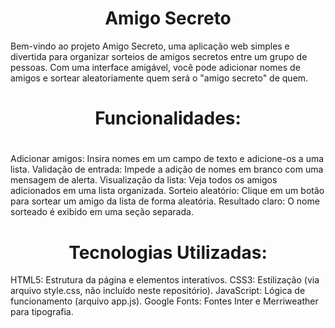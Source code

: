 <h1 align="center">Amigo Secreto</h1>
Bem-vindo ao projeto Amigo Secreto, uma aplicação web simples e divertida para organizar sorteios de amigos secretos entre um grupo de pessoas. Com uma interface amigável, você pode adicionar nomes de amigos e sortear aleatoriamente quem será o "amigo secreto" de quem.

<h1 align="center">Funcionalidades:</h1>

<h1 align="center"></h1>Adicionar amigos: Insira nomes em um campo de texto e adicione-os a uma lista.
Validação de entrada: Impede a adição de nomes em branco com uma mensagem de alerta.
Visualização da lista: Veja todos os amigos adicionados em uma lista organizada.
Sorteio aleatório: Clique em um botão para sortear um amigo da lista de forma aleatória.
Resultado claro: O nome sorteado é exibido em uma seção separada.

<h1 align="center">Tecnologias Utilizadas:</h1>

HTML5: Estrutura da página e elementos interativos.
CSS3: Estilização (via arquivo style.css, não incluído neste repositório).
JavaScript: Lógica de funcionamento (arquivo app.js).
Google Fonts: Fontes Inter e Merriweather para tipografia.
